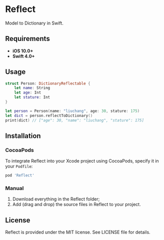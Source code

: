 # Reflect
Model to Dictionary in Swift.

## Requirements

- **iOS 10.0+**
- **Swift 4.0+**

## Usage

```swift
struct Person: DictionaryReflectable {
    let name: String
    let age: Int
    let stature: Int
}

let person = Person(name: "liuchang", age: 30, stature: 175)
let dict = person.reflectToDictionary()
print(dict) // ["age": 30, "name": "liuchang", "stature": 175]
```



## Installation

### CocoaPods

To integrate Reflect into your Xcode project using CocoaPods, specify it in your `Podfile`:

```ruby
pod 'Reflect'
```

### Manual

1. Download everything in the Reflect folder;
2. Add (drag and drop) the source files in Reflect to your project.

## License

Reflect is provided under the MIT license. See LICENSE file for details.
